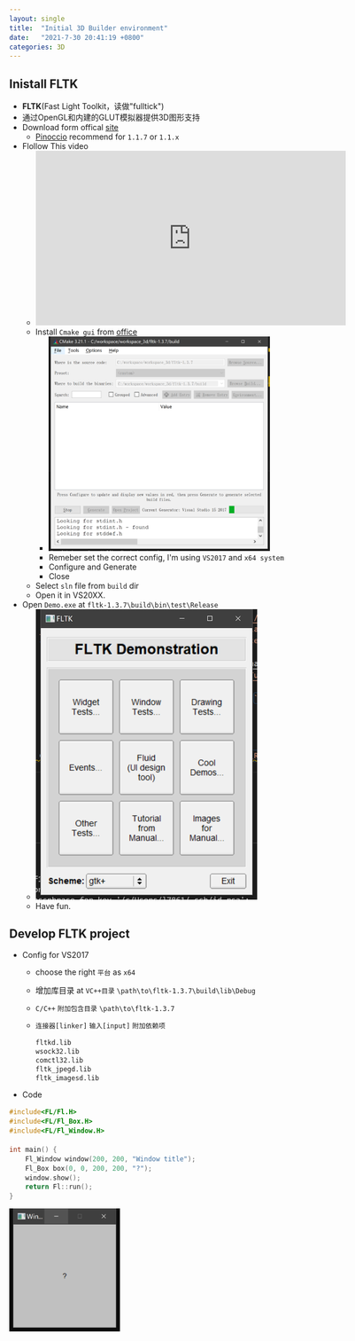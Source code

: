 ```yaml
---
layout: single
title:  "Initial 3D Builder environment"
date:   "2021-7-30 20:41:19 +0800"
categories: 3D 
---
```


## Inistall FLTK

- **FLTK**(Fast Light Toolkit，读做"fulltick")
- 通过OpenGL和内建的GLUT模拟器提供3D图形支持
- Download form offical [site](https://www.fltk.org/software.php)
  - [Pinoccio](https://github.com/Pinoccio/library-pinoccio) recommend for `1.1.7` or `1.1.x`
- Flollow This video
  - <iframe width="560" height="315" src="https://www.youtube.com/embed/6sNKtyl4hQM?start=195" title="YouTube video player" frameborder="0" allow="accelerometer; autoplay; clipboard-write; encrypted-media; gyroscope; picture-in-picture" allowfullscreen></iframe>
  - Install `Cmake gui` from [office](https://cmake.org/download/)
    - <img src="https://raw.githubusercontent.com/FavorMylikes/hackmd-note/img/img7361062.png" alt="7361062" width="400px">
    - Remeber set the correct config, I'm using `VS2017` and `x64 system`
    - Configure and Generate
    - Close
  - Select `sln` file from `build` dir
  - Open it in VS20XX.
- Open `Demo.exe` at `fltk-1.3.7\build\bin\test\Release`
  - <img src="https://raw.githubusercontent.com/FavorMylikes/hackmd-note/img/img7324062.png" alt="7324062" width="400px">
  - Have fun.

## Develop FLTK project

- Config for VS2017
  - choose the right `平台` as `x64`
  - 增加库目录 at `VC++目录` `\path\to\fltk-1.3.7\build\lib\Debug`
  - `C/C++` `附加包含目录` `\path\to\fltk-1.3.7`
  - `连接器[linker]` `输入[input]` `附加依赖项`

    ```vim
    fltkd.lib
    wsock32.lib
    comctl32.lib
    fltk_jpegd.lib
    fltk_imagesd.lib
    ```

- Code

```cpp
#include<FL/Fl.H>
#include<FL/Fl_Box.H>
#include<FL/Fl_Window.H>

int main() {
    Fl_Window window(200, 200, "Window title");
    Fl_Box box(0, 0, 200, 200, "?");
    window.show();
    return Fl::run();
}
```


<img src="https://raw.githubusercontent.com/FavorMylikes/hackmd-note/img/img7405187.png" alt="7405187" width="200">
